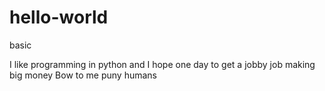 # hello-world
basic

I like programming in python and I hope one day to get a jobby job making big money
Bow to me puny humans

